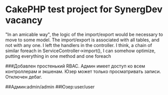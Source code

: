 # CakePHP test project for SynergDev vacancy

"In an amicable way", the logic of the import/export would be necessary to move to some model. The import/export is associated with all tables, and not with any one. I left the handlers in the controller. I think, a chain of similar foreach in ServiceController->import(),  I can somehow optimize, putting everything in one method and one foreach

###Добавлен простенький RBAC. Админ имеет доступ ко всем контроллерам и экшенам. Юзер может только просматривать записи. Отключен дебаг.

##Админ:admin/admin
##Юзер:user/user
